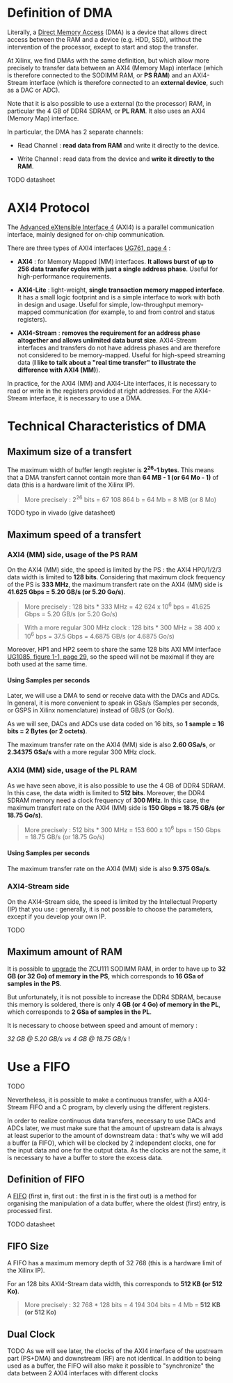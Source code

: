 # Definition of DMA

Literally, a [Direct Memory Access](https://en.wikipedia.org/wiki/Direct_memory_access) (DMA) is a device that allows direct access between the RAM and a device (e.g. HDD, SSD), without the intervention of the processor, except to start and stop the transfer. 

At Xilinx, we find DMAs with the same definition, but which allow more precisely to transfer data between an AXI4 (Memory Map) interface (which is therefore connected to the SODIMM RAM, or **PS RAM**) and an AXI4-Stream interface (which is therefore connected to an **external device**, such as a DAC or ADC).

Note that it is also possible to use a external (to the processor) RAM, in particular the 4 GB of DDR4 SDRAM, or **PL RAM**. It also uses an AXI4 (Memory Map) interface.

In particular, the DMA has 2 separate channels: 

- Read Channel : **read data from RAM** and write it directly to the device.

- Write Channel : read data from the device and **write it directly to the RAM**.

TODO
datasheet

# AXI4 Protocol

The [Advanced eXtensible Interface 4](https://en.wikipedia.org/wiki/Advanced_eXtensible_Interface) (AXI4) is a parallel communication interface, mainly designed for on-chip communication.

There are three types of AXI4 interfaces [UG761, page 4](https://www.xilinx.com/support/documentation/ip_documentation/axi_ref_guide/latest/ug761_axi_reference_guide.pdf) :

- **AXI4** : for Memory Mapped (MM) interfaces. **It allows burst of up to 256 data transfer cycles with just a single address phase**. Useful for high-performance requirements. 

- **AXI4-Lite** : light-weight, **single transaction memory mapped interface**. It has a small logic footprint and is a simple interface to work with both in design and usage. Useful for simple, low-throughput memory-mapped communication (for example, to and from control and status registers).

- **AXI4-Stream** : **removes the requirement for an address phase altogether and allows unlimited data burst size**. AXI4-Stream interfaces and transfers do not have address phases and are therefore not considered to be memory-mapped. Useful for high-speed streaming data (**I like to talk about a "real time transfer" to illustrate the difference with AXI4 (MM)**).

In practice, for the AXI4 (MM) and AXI4-Lite interfaces, it is necessary to read or write in the registers provided at right addresses. For the AXI4-Stream interface, it is necessary to use a DMA.

# Technical Characteristics of DMA

## Maximum size of a transfert

The maximum width of buffer length register is **2<sup>26</sup>-1 bytes**. This means that a DMA transfert cannot contain more than **64 MB - 1 (or 64 Mo - 1)** of data (this is a hardware limit of the Xilinx IP).

> More precisely : 2<sup>26</sup> bits = 67 108 864 b = 64 Mb = 8 MB (or 8 Mo)

TODO
typo in vivado (give datasheet)

## Maximum speed of a transfert

### AXI4 (MM) side, usage of the PS RAM

On the AXI4 (MM) side, the speed is limited by the PS : the AXI4 HP0/1/2/3 data width is limited to **128 bits**.
Considering that maximum clock frequency of the PS is **333 MHz**, the maximum transfert rate on the AXI4 (MM) side is **41.625 Gbps = 5.20 GB/s (or 5.20 Go/s)**.

> More precisely : 128 bits * 333 MHz = 42 624 x 10<sup>6</sup> bps = 41.625 Gbps = 5.20 GB/s (or 5.20 Go/s)


> With a more regular 300 MHz clock :  128 bits * 300 MHz = 38 400 x 10<sup>6</sup> bps = 37.5 Gbps = 4.6875 GB/s (or 4.6875 Go/s)

Moreover, HP1 and HP2 seem to share the same 128 bits AXI MM interface  [UG1085, figure 1-1, page 29](https://www.xilinx.com/support/documentation/user_guides/ug1085-zynq-ultrascale-trm.pdf), so the speed will not be maximal if they are both used at the same time.

#### Using Samples per seconds

Later, we will use a DMA to send or receive data with the DACs and ADCs. In general, it is more convenient to speak in GSa/s (Samples per seconds, or GSPS in Xilinx nomenclature) instead of GB/S (or Go/s). 

As we will see, DACs and ADCs use data coded on 16 bits, so **1 sample = 16 bits = 2 Bytes (or 2 octets)**.

The maximum transfer rate on the AXI4 (MM) side is also **2.60 GSa/s**, or **2.34375 GSa/s** with a more regular 300 MHz clock.

### AXI4 (MM) side, usage of the PL RAM

As we have seen above, it is also possible to use the 4 GB of DDR4 SDRAM. In this case, the data width is limited to **512 bits**. 
Moreover, the DDR4 SDRAM memory need a clock frequency of **300 MHz**. In this case, the maximum transfert rate on the AXI4 (MM) side is **150 Gbps = 18.75 GB/s (or 18.75 Go/s)**. 

> More precisely : 512 bits * 300 MHz = 153 600 x 10<sup>6</sup> bps = 150 Gbps = 18.75 GB/s (or 18.75 Go/s)

#### Using Samples per seconds

The maximum transfer rate on the AXI4 (MM) side is also **9.375 GSa/s**.

### AXI4-Stream side

On the AXI4-Stream side, the speed is limited by the Intellectual Property (IP) that you use : generally, it is not possible to choose the parameters, except if you develop your own IP. 

TODO


## Maximum amount of RAM

It is possible to [upgrade](TODO) the ZCU111 SODIMM RAM, in order to have up to **32 GB (or 32 Go) of memory in the PS**, which corresponds to **16 GSa of samples in the PS**. 

But unfortunately, it is not possible to increase the DDR4 SDRAM, because this memory is soldered, there is only **4 GB (or 4 Go) of memory in the PL**, which corresponds to **2 GSa of samples in the PL**. 


It is necessary to choose between speed and amount of memory : 

*32 GB @ 5.20 GB/s vs 4 GB @ 18.75 GB/s* !


# Use a FIFO

TODO

Nevertheless, it is possible to make a continuous transfer, with a AXI4-Stream FIFO and a C program, by cleverly using the different registers.

In order to realize continuous data transfers, necessary to use DACs and ADCs later, we must make sure that the amount of upstream data is always at least superior to the amount of downstream data : that's why we will add a buffer (a FIFO), which will be clocked by 2 independent clocks, one for the input data and one for the output data. As the clocks are not the same, it is necessary to have a buffer to store the excess data.

## Definition of FIFO

A [FIFO](https://en.wikipedia.org/wiki/FIFO_(computing_and_electronics)) (first in, first out : the first in is the first out) is a method for organising the manipulation of a data buffer, where the oldest (first) entry, is processed first. 

TODO
datasheet

## FIFO Size

A FIFO has a maximum memory depth of 32 768 (this is a hardware limit of the Xilinx IP). 

For an 128 bits AXI4-Stream data width, this corresponds to **512 KB (or 512 Ko)**.

> More precisely : 32 768 * 128 bits = 4 194 304 bits = 4 Mb = **512 KB (or 512 Ko)**

## Dual Clock
TODO
As we will see later, the clocks of the AXI4 interface of the upstream part (PS+DMA) and downstream (RF) are not identical. In addition to being used as a buffer, the FIFO will also make it possible to "synchronize" the data between 2 AXI4 interfaces with different clocks